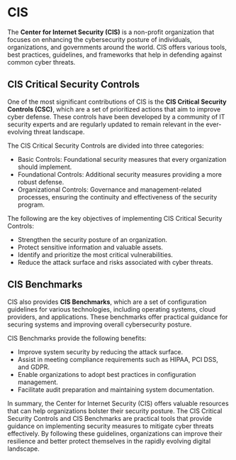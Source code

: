 # CIS

The **Center for Internet Security (CIS)** is a non-profit organization that focuses on enhancing the cybersecurity posture of individuals, organizations, and governments around the world. CIS offers various tools, best practices, guidelines, and frameworks that help in defending against common cyber threats.

## CIS Critical Security Controls

One of the most significant contributions of CIS is the **CIS Critical Security Controls (CSC)**, which are a set of prioritized actions that aim to improve cyber defense. These controls have been developed by a community of IT security experts and are regularly updated to remain relevant in the ever-evolving threat landscape.

The CIS Critical Security Controls are divided into three categories:

- Basic Controls: Foundational security measures that every organization should implement.
- Foundational Controls: Additional security measures providing a more robust defense.
- Organizational Controls: Governance and management-related processes, ensuring the continuity and effectiveness of the security program.

The following are the key objectives of implementing CIS Critical Security Controls:

- Strengthen the security posture of an organization.
- Protect sensitive information and valuable assets.
- Identify and prioritize the most critical vulnerabilities.
- Reduce the attack surface and risks associated with cyber threats.

## CIS Benchmarks

CIS also provides **CIS Benchmarks**, which are a set of configuration guidelines for various technologies, including operating systems, cloud providers, and applications. These benchmarks offer practical guidance for securing systems and improving overall cybersecurity posture.

CIS Benchmarks provide the following benefits:

- Improve system security by reducing the attack surface.
- Assist in meeting compliance requirements such as HIPAA, PCI DSS, and GDPR.
- Enable organizations to adopt best practices in configuration management.
- Facilitate audit preparation and maintaining system documentation.

In summary, the Center for Internet Security (CIS) offers valuable resources that can help organizations bolster their security posture. The CIS Critical Security Controls and CIS Benchmarks are practical tools that provide guidance on implementing security measures to mitigate cyber threats effectively. By following these guidelines, organizations can improve their resilience and better protect themselves in the rapidly evolving digital landscape.
